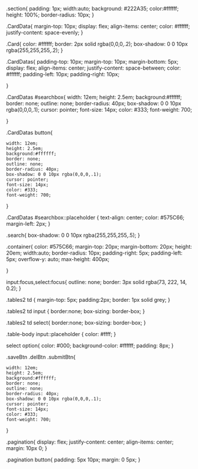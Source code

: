 .section{
    padding: 1px;
    width:auto;
    background: #222A35;
    color:#ffffff;
    height: 100%;
    border-radius: 10px;
}

.CardData{
    margin-top: 10px;
    display: flex;
    align-items: center;
    color: #ffffff;
    justify-content: space-evenly;
}

.Card{
    color: #ffffff;
    border: 2px solid rgba(0,0,0,.2);
    box-shadow: 0 0 10px rgba(255,255,255,.2);
}

.CardDatas{
    padding-top: 10px;
    margin-top: 10px;
    margin-bottom: 5px;
    display: flex;
    align-items: center;
    justify-content: space-between;
    color: #ffffff;
    padding-left: 10px;
    padding-right: 10px;

}


.CardDatas #searchbox{
    width: 12em;
    height: 2.5em;
    background:#ffffff;
    border: none;
    outline: none;
    border-radius: 40px;
    box-shadow: 0 0 10px rgba(0,0,0,.1);
    cursor: pointer;
    font-size: 14px;
    color: #333;
    font-weight: 700;

}


.CardDatas button{

    width: 12em;
    height: 2.5em;
    background:#ffffff;
    border: none;
    outline: none;
    border-radius: 40px;
    box-shadow: 0 0 10px rgba(0,0,0,.1);
    cursor: pointer;
    font-size: 14px;
    color: #333;
    font-weight: 700;
}

.CardDatas #searchbox::placeholder
{
    text-align: center;
    color: #575C66;
    margin-left: 2px;
}



.search{
    box-shadow: 0 0 10px rgba(255,255,255,.5);
}


.container{
    color: #575C66;
    margin-top: 20px;
    margin-bottom: 20px;
    height: 20em;
    width:auto;
    border-radius: 10px;
    padding-right: 5px;
    padding-left: 5px;
    overflow-y: auto;
    max-height: 400px;

}

input:focus,select:focus{
    outline: none;
    border: 3px solid rgba(73, 222, 14, 0.2);
}


.tables2 td {
    margin-top: 5px;
    padding:2px;
    border: 1px solid grey;
}

.tables2 td input {
    border:none;
    box-sizing: border-box;
}

.tables2 td select{
    border:none;
    box-sizing: border-box;
}


.table-body input::placeholder
{
    color: #ffff;
}


select option{
   color: #000;
    background-color: #ffffff;
    padding: 8px;
}

.saveBtn .delBtn .submitBtn{

    width: 12em;
    height: 2.5em;
    background:#ffffff;
    border: none;
    outline: none;
    border-radius: 40px;
    box-shadow: 0 0 10px rgba(0,0,0,.1);
    cursor: pointer;
    font-size: 14px;
    color: #333;
    font-weight: 700;

}

.pagination{
    display: flex;
    justify-content: center;
    align-items: center;
    margin: 10px 0;
}

.pagination button{
    padding: 5px 10px;
    margin: 0 5px;
}
